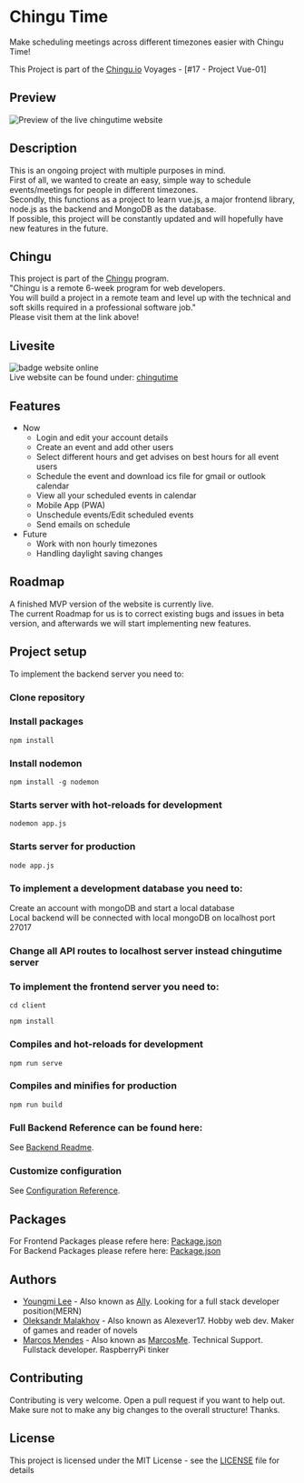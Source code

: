 # Chingu Time 

Make scheduling meetings across different timezones easier with Chingu Time!

This Project is part of the [Chingu.io](https:chingu.io) Voyages - [#17 - Project Vue-01]

## Preview

![Preview of the live chingutime website](https://i.imgur.com/xsrAlSm.png)

## Description

This is an ongoing project with multiple purposes in mind.<br/>
First of all, we wanted to create an easy, simple way to schedule events/meetings for people in different timezones. <br/>
Secondly, this functions as a project to learn vue.js, a major frontend library, node.js as the backend and MongoDB as the database.<br/>If possible, this project will be constantly updated and will hopefully have new features in the future.

## Chingu

This project is part of the [Chingu](https://chingu.io) program.<br/>
"Chingu is a remote 6-week program for web developers. <br/>You will build a project in a remote team and level up with the technical and soft skills required in a professional software job."<br/>
Please visit them at the link above!

## Livesite

![badge website online](https://img.shields.io/website?style=for-the-badge&up_message=online&url=http%3A%2F%2Fnovelslist.netlify.com%2F)  
Live website can be found under: [chingutime](https://chingutime.netlify.app/)

## Features

* Now
  * Login and edit your account details
  * Create an event and add other users
  * Select different hours and get advises on best hours for all event users
  * Schedule the event and download ics file for gmail or outlook calendar 
  * View all your scheduled events in calendar
  * Mobile App (PWA)
  * Unschedule events/Edit scheduled events
  * Send emails on schedule 
* Future
  * Work with non hourly timezones
  * Handling daylight saving changes

## Roadmap

A finished MVP version of the website is currently live. <br/>
The current Roadmap for us is to correct existing bugs and issues in beta version, and afterwards we will start implementing new features.

## Project setup

To implement the backend server you need to:

### Clone repository

### Install packages
```
npm install
```
### Install nodemon
```
npm install -g nodemon
```
### Starts server with hot-reloads for development
```
nodemon app.js
```
### Starts server for production
```
node app.js
```
### To implement a development database you need to:
Create an account with mongoDB and start a local database <br/>
Local backend will be connected with local mongoDB on localhost port 27017
### Change all API routes to localhost server instead chingutime server
### To implement the frontend server you need to:
```
cd client
```
```
npm install
```
### Compiles and hot-reloads for development
```
npm run serve
```
### Compiles and minifies for production
```
npm run build
```

### Full Backend Reference can be found here:
See [Backend Readme](README_BE.md).

### Customize configuration
See [Configuration Reference](https://cli.vuejs.org/config/).

## Packages

For Frontend Packages please refere here:
[Package.json](client/package.json) <br/> 
For Backend Packages please refere here:
[Package.json](package.json)

## Authors

- [Youngmi Lee](https://github.com/ally0426) - Also known as [Ally](https://ally0426.github.io/Basic_Portfolio/). Looking for a full stack developer position(MERN)
- [Oleksandr Malakhov](https://github.com/Alexever17) - Also known as Alexever17. Hobby web dev. Maker of games and reader of novels
- [Marcos Mendes](https://github.com/MarcosMe) - Also known as [MarcosMe](https://marcosmendes.eu). Technical Support. Fullstack developer. RaspberryPi tinker

## Contributing

Contributing is very welcome. Open a pull request if you want to help out.<br/> 
Make sure not to make any big changes to the overall structure! Thanks.

## License

This project is licensed under the MIT License - see the [LICENSE](LICENSE) file for details

